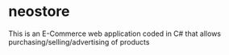 # neostore
This is an E-Commerce web application coded in C# that allows purchasing/selling/advertising of products 
